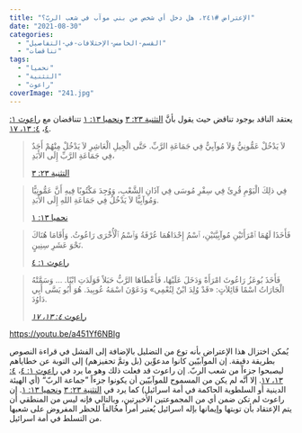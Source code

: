 ```yaml
---
title: "الإعتراض #٢٤١، هل دخل أي شخص من بني موآب في شعب الربّ؟"
date: "2021-08-30"
categories: 
  - "القسم-الخامس-الإختلافات-في-التفاصيل"
  - "تناقضات"
tags: 
  - "نحميا"
  - "التثنية"
  - "راعوث"
coverImage: "241.jpg"
---
```


يعتقد الناقد بوجود تناقض حيث يقول بأنَّ [التثنية ٢٣: ٣](https://my.bible.com/bible/101/DEU.23.3) و[نحميا ١٣: ١](https://my.bible.com/bible/101/NEH.13.1) تتناقضان مع [راعوث ١: ٤](https://my.bible.com/bible/101/RUT.1.4)، [٤: ١٣، ١٧](https://my.bible.com/bible/101/RUT.4.13-17).

> لاَ يَدْخُلْ عَمُّونِيٌّ وَلاَ مُوآبِيٌّ فِي جَمَاعَةِ الرَّبِّ. حَتَّى الْجِيلِ الْعَاشِرِ لاَ يَدْخُلْ مِنْهُمْ أَحَدٌ فِي جَمَاعَةِ الرَّبِّ إِلَى الأَبَدِ،
> 
> [التثنية ٢٣: ٣](https://my.bible.com/bible/101/DEU.23.3)

> فِي ذلِكَ الْيَوْمِ قُرِئَ فِي سِفْرِ مُوسَى فِي آذَانِ الشَّعْبِ، وَوُجِدَ مَكْتُوبًا فِيهِ أَنَّ عَمُّونِيًّا وَمُوآبِيًّا لاَ يَدْخُلُ فِي جَمَاعَةِ اللهِ إِلَى الأَبَدِ.
> 
> [نحميا ١٣: ١](https://my.bible.com/bible/101/NEH.13.1)

> فَأَخَذَا لَهُمَا ٱمْرَأَتَيْنِ مُوآبِيَّتَيْنِ، ٱسْمُ إِحْدَاهُمَا عُرْفَةُ وَٱسْمُ ٱلْأُخْرَى رَاعُوثُ. وَأَقَامَا هُنَاكَ نَحْوَ عَشَرِ سِنِينٍ.
> 
> [راعوث ١: ٤](https://my.bible.com/bible/101/RUT.1.4)

> فَأَخَذَ بُوعَزُ رَاعُوثَ امْرَأَةً وَدَخَلَ عَلَيْهَا، فَأَعْطَاهَا الرَّبُّ حَبَلاً فَوَلَدَتِ ابْنًا. … وَسَمَّتْهُ الْجَارَاتُ اسْمًا قَائِلاَتٍ: «قَدْ وُلِدَ ابْنٌ لِنُعْمِي» وَدَعَوْنَ اسْمَهُ عُوبِيدَ. هُوَ أَبُو يَسَّى أَبِي دَاوُدَ.
> 
> [راعوث _٤: ١٣، ١٧_](https://my.bible.com/bible/101/RUT.4.13-17)

https://youtu.be/a451Yf6NBIg

يُمكن اختزال هذا الإعتراض بأنه توع من التضليل بالإضافة إلى الفشل في قراءة النصوص بطريقة دقيقة. إن الموآبيّين كانوا مدعوِّين (بل وتمَّ تحفيزهم) إلى التوبة عن خطاياهم ليصبحوا جزءاً من شعب الربّ. إن راعوث قد فعلت ذلك وهو ما يرد في [راعوث ١: ٤](https://my.bible.com/bible/101/RUT.1.4)، [٤: ١٣، ١٧](https://my.bible.com/bible/101/RUT.4.13-17). إلا أنَّه لم يكن من المسموح للموآبيّين أن يكونوا جزءاً ”جماعة الربّ“ (أي الهيئة الدينية أو السلطوية الحاكمة في أمة اسرائيل) كما يرد في [التثنية ٢٣: ٣](https://my.bible.com/bible/101/DEU.23.3) و[نحميا ١٣: ١](https://my.bible.com/bible/101/NEH.13.1). إن راعوث لم تكن ضمن أي من المجموعتين الأخيرتين، وبالتالي فإنه ليس من المنطقي أن يتم الإعتقاد بأن توبتها وإيمانها بإله اسرائيل يُعتبر أمراً مخُالفاً للحظر المفروض على شعبها من التسلط في أمة اسرائيل.
